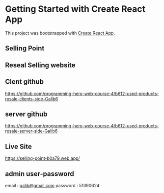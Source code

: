 # Getting Started with Create React App

This project was bootstrapped with [Create React App](https://github.com/facebook/create-react-app).

## Selling Point

## Reseal Selling website

## Clent github 
https://github.com/programming-hero-web-course-4/b612-used-products-resale-clients-side-Galib6

## server github 
https://github.com/programming-hero-web-course-4/b612-used-products-resale-server-side-Galib6

## Live Site
 https://selling-point-b0a79.web.app/

 ## admin user-password 

 email : galib@gmail.com
 password : 51390624
 

